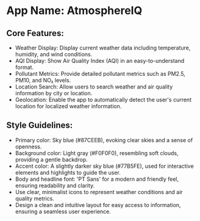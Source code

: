 # **App Name**: AtmosphereIQ

## Core Features:

- Weather Display: Display current weather data including temperature, humidity, and wind conditions.
- AQI Display: Show Air Quality Index (AQI) in an easy-to-understand format.
- Pollutant Metrics: Provide detailed pollutant metrics such as PM2.5, PM10, and NO₂ levels.
- Location Search: Allow users to search weather and air quality information by city or location.
- Geolocation: Enable the app to automatically detect the user's current location for localized weather information.

## Style Guidelines:

- Primary color: Sky blue (#87CEEB), evoking clear skies and a sense of openness.
- Background color: Light gray (#F0F0F0), resembling soft clouds, providing a gentle backdrop.
- Accent color: A slightly darker sky blue (#77B5FE), used for interactive elements and highlights to guide the user.
- Body and headline font: 'PT Sans' for a modern and friendly feel, ensuring readability and clarity.
- Use clear, minimalist icons to represent weather conditions and air quality metrics.
- Design a clean and intuitive layout for easy access to information, ensuring a seamless user experience.
